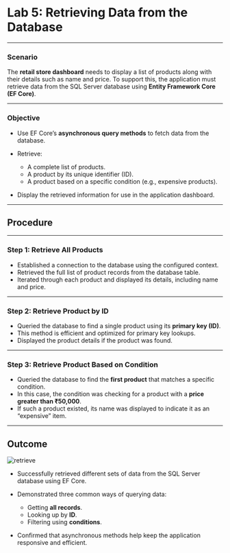 
#  Lab 5: Retrieving Data from the Database

---

###  **Scenario**

The **retail store dashboard** needs to display a list of products along with their details such as name and price.
To support this, the application must retrieve data from the SQL Server database using **Entity Framework Core (EF Core)**.

---

###  **Objective**

* Use EF Core’s **asynchronous query methods** to fetch data from the database.
* Retrieve:

  * A complete list of products.
  * A product by its unique identifier (ID).
  * A product based on a specific condition (e.g., expensive products).
* Display the retrieved information for use in the application dashboard.

---

##  **Procedure**

---

### Step 1: Retrieve All Products

* Established a connection to the database using the configured context.
* Retrieved the full list of product records from the database table.
* Iterated through each product and displayed its details, including name and price.

---

###  Step 2: Retrieve Product by ID

* Queried the database to find a single product using its **primary key (ID)**.
* This method is efficient and optimized for primary key lookups.
* Displayed the product details if the product was found.

---

###  Step 3: Retrieve Product Based on Condition

* Queried the database to find the **first product** that matches a specific condition.
* In this case, the condition was checking for a product with a **price greater than ₹50,000**.
* If such a product existed, its name was displayed to indicate it as an “expensive” item.

---

## **Outcome**

![retrieve](https://github.com/user-attachments/assets/82bbad68-44c1-4570-b88f-d8bbc7535be1)



* Successfully retrieved different sets of data from the SQL Server database using EF Core.
* Demonstrated three common ways of querying data:

  * Getting **all records**.
  * Looking up by **ID**.
  * Filtering using **conditions**.
* Confirmed that asynchronous methods help keep the application responsive and efficient.

